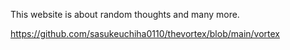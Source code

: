 This website is about random thoughts and many more. 

https://github.com/sasukeuchiha0110/thevortex/blob/main/vortex
